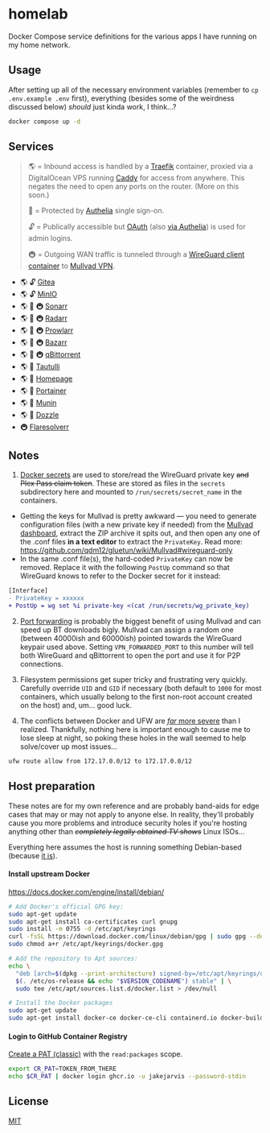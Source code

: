 # homelab

Docker Compose service definitions for the various apps I have running on my home network.

## Usage

After setting up all of the necessary environment variables (remember to `cp .env.example .env` first), everything (besides some of the weirdness discussed below) _should_ just kinda work, I think...?

```sh
docker compose up -d
```

## Services

> 🌎 = Inbound access is handled by a [Traefik](https://developers.cloudflare.com/cloudflare-one/connections/connect-apps/) container, proxied via a DigitalOcean VPS running [Caddy](https://caddyserver.com/) for access from anywhere. This negates the need to open any ports on the router. (More on this soon.)
>
> 🔐 = Protected by [Authelia](https://www.authelia.com/) single sign-on.
>
> 🔓 = Publically accessible but [OAuth](https://openid.net/developers/how-connect-works/) (also [via Authelia](https://www.authelia.com/configuration/identity-providers/open-id-connect/)) is used for admin logins.
>
> 🚇 = Outgoing WAN traffic is tunneled through a [WireGuard client container](https://github.com/linuxserver/docker-wireguard) to [Mullvad VPN](https://mullvad.net/en/).

- 🌎 🔓 [Gitea](https://github.com/go-gitea/gitea)
- 🌎 🔓 [MinIO](https://github.com/minio/minio)
- 🌎 🔐 🚇 [Sonarr](https://github.com/linuxserver/docker-sonarr)
- 🌎 🔐 🚇 [Radarr](https://github.com/linuxserver/docker-radarr)
- 🌎 🔐 🚇 [Prowlarr](https://github.com/linuxserver/docker-prowlarr)
- 🌎 🔐 🚇 [Bazarr](https://github.com/linuxserver/docker-bazarr)
- 🌎 🔐 🚇 [qBittorrent](https://github.com/linuxserver/docker-qbittorrent)
- 🌎 🔐 [Tautulli](https://github.com/Tautulli/Tautulli)
- 🌎 🔐 [Homepage](https://github.com/gethomepage/homepage)
- 🌎 🔐 [Portainer](https://docs.portainer.io/start/install-ce/server/docker/linux)
- 🌎 🔐 [Munin](https://github.com/aheimsbakk/container-munin)
- 🌎 🔐 [Dozzle](https://github.com/amir20/dozzle)
- 🚇 [Flaresolverr](https://github.com/FlareSolverr/FlareSolverr)

## Notes

1. [Docker secrets](https://docs.docker.com/engine/swarm/secrets/#use-secrets-in-compose) are used to store/read the WireGuard private key ~~and Plex Pass claim token~~. These are stored as files in the `secrets` subdirectory here and mounted to `/run/secrets/secret_name` in the containers.
  - Getting the keys for Mullvad is pretty awkward — you need to generate configuration files (with a new private key if needed) from the [Mullvad dashboard](https://mullvad.net/en/account/#/wireguard-config), extract the ZIP archive it spits out, and then open any one of the .conf files **in a text editor** to extract the `PrivateKey`. Read more: https://github.com/qdm12/gluetun/wiki/Mullvad#wireguard-only
  - In the same .conf file(s), the hard-coded `PrivateKey` can now be removed. Replace it with the following `PostUp` command so that WireGuard knows to refer to the Docker secret for it instead:

```diff
[Interface]
- PrivateKey = xxxxxx
+ PostUp = wg set %i private-key <(cat /run/secrets/wg_private_key)
```

2. [Port forwarding](https://mullvad.net/en/account/#/port-forwarding) is probably the biggest benefit of using Mullvad and can speed up BT downloads bigly. Mullvad can assign a random one (between 40000ish and 60000ish) pointed towards the WireGuard keypair used above. Setting `VPN_FORWARDED_PORT` to this number will tell both WireGuard and qBittorrent to open the port and use it for P2P connections.

3. Filesystem permissions get super tricky and frustrating very quickly. Carefully override `UID` and `GID` if necessary (both default to `1000` for most containers, which usually belong to the first non-root account created on the host) and, um... good luck.

4. The conflicts between Docker and UFW are [_far_ more severe](https://github.com/chaifeng/ufw-docker) than I realized. Thankfully, nothing here is important enough to cause me to lose sleep at night, so poking these holes in the wall seemed to help solve/cover up most issues...

```sh
ufw route allow from 172.17.0.0/12 to 172.17.0.0/12
```

## Host preparation

These notes are for my own reference and are probably band-aids for edge cases that may or may not apply to anyone else. In reality, they'll probably cause you more problems and introduce security holes if you're hosting anything other than _~~completely legally obtained TV shows~~_ Linux ISOs...

Everything here assumes the host is running something Debian-based (because [it is](https://www.raspberrypi.com/software/)).

#### Install upstream Docker

https://docs.docker.com/engine/install/debian/

```sh
# Add Docker's official GPG key:
sudo apt-get update
sudo apt-get install ca-certificates curl gnupg
sudo install -m 0755 -d /etc/apt/keyrings
curl -fsSL https://download.docker.com/linux/debian/gpg | sudo gpg --dearmor -o /etc/apt/keyrings/docker.gpg
sudo chmod a+r /etc/apt/keyrings/docker.gpg

# Add the repository to Apt sources:
echo \
  "deb [arch=$(dpkg --print-architecture) signed-by=/etc/apt/keyrings/docker.gpg] https://download.docker.com/linux/debian \
  $(. /etc/os-release && echo "$VERSION_CODENAME") stable" | \
  sudo tee /etc/apt/sources.list.d/docker.list > /dev/null

# Install the Docker packages
sudo apt-get update
sudo apt-get install docker-ce docker-ce-cli containerd.io docker-buildx-plugin docker-compose-plugin
```

#### Login to GitHub Container Registry

[Create a PAT (classic)](https://github.com/settings/tokens) with the `read:packages` scope.

```sh
export CR_PAT=TOKEN_FROM_THERE
echo $CR_PAT | docker login ghcr.io -u jakejarvis --password-stdin
```

## License

[MIT](../LICENSE)
